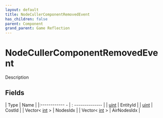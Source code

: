 ```yaml
---
layout: default
title: NodeCullerComponentRemovedEvent
has_children: false
parent: Component
grand_parent: Game Reflection
---
```

# NodeCullerComponentRemovedEvent
Description 

## Fields
| Type | Name |
|:------------ - | : -------------- |
| [uint](game-reflection/components/uint.md) | EntityId |
| [uint](game-reflection/components/uint.md) | CostId |
| Vector< [int](game-reflection/enums/int.md) > | NodesIdx |
| Vector< [int](game-reflection/enums/int.md) > | AirNodesIdx |
